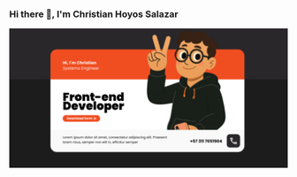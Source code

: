 ### Hi there 👋, I'm Christian Hoyos Salazar

<p align="center">
  <img src="./assets/readme.png" alt="Banner de GitHub" width="600"/>
</p>





